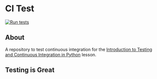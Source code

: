 # CI Test

[![Run tests](https://github.com/jkutch326/grid/actions/workflows/pytest.yaml/badge.svg)](https://github.com/jkutch326/grid/actions/workflows/pytest.yaml)


## About
A repository to test continuous integration for the [Introduction to Testing and Continuous Integration in Python](https://edbennett.github.io/python-testing-ci) lesson.

## Testing is Great